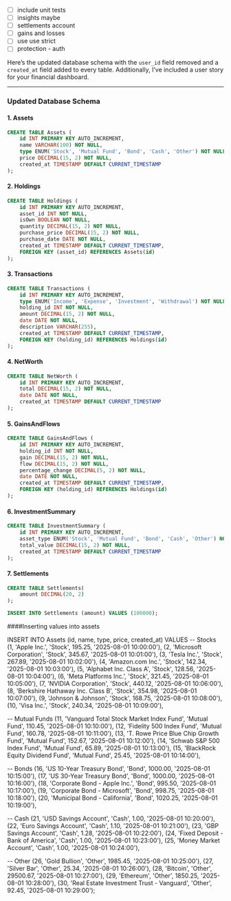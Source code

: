 - [ ] include unit tests
- [ ] insights maybe
- [ ] settlements account
- [ ] gains and losses 
- [ ] use use strict
- [ ] protection - auth 

Here’s the updated database schema with the `user_id` field removed and a `created_at` field added to every table. Additionally, I’ve included a user story for your financial dashboard.

---

### Updated Database Schema

#### 1. **Assets**
```sql
CREATE TABLE Assets (
    id INT PRIMARY KEY AUTO_INCREMENT,
    name VARCHAR(100) NOT NULL,
    type ENUM('Stock', 'Mutual Fund', 'Bond', 'Cash', 'Other') NOT NULL,
    price DECIMAL(15, 2) NOT NULL,
    created_at TIMESTAMP DEFAULT CURRENT_TIMESTAMP
);
```

#### 2. **Holdings**
```sql
CREATE TABLE Holdings (
    id INT PRIMARY KEY AUTO_INCREMENT,
    asset_id INT NOT NULL,
    isOwn BOOLEAN NOT NULL,
    quantity DECIMAL(15, 2) NOT NULL,
    purchase_price DECIMAL(15, 2) NOT NULL,
    purchase_date DATE NOT NULL,
    created_at TIMESTAMP DEFAULT CURRENT_TIMESTAMP,
    FOREIGN KEY (asset_id) REFERENCES Assets(id)
);
```

#### 3. **Transactions**
```sql
CREATE TABLE Transactions (
    id INT PRIMARY KEY AUTO_INCREMENT,
    type ENUM('Income', 'Expense', 'Investment', 'Withdrawal') NOT NULL,
    holding_id INT NOT NULL,
    amount DECIMAL(15, 2) NOT NULL,
    date DATE NOT NULL,
    description VARCHAR(255),
    created_at TIMESTAMP DEFAULT CURRENT_TIMESTAMP,
    FOREIGN KEY (holding_id) REFERENCES Holdings(id)
);
```

#### 4. **NetWorth**
```sql
CREATE TABLE NetWorth (
    id INT PRIMARY KEY AUTO_INCREMENT,
    total DECIMAL(15, 2) NOT NULL,
    date DATE NOT NULL,
    created_at TIMESTAMP DEFAULT CURRENT_TIMESTAMP
);
```

#### 5. **GainsAndFlows**
```sql
CREATE TABLE GainsAndFlows (
    id INT PRIMARY KEY AUTO_INCREMENT,
    holding_id INT NOT NULL,
    gain DECIMAL(15, 2) NOT NULL,
    flow DECIMAL(15, 2) NOT NULL,
    percentage_change DECIMAL(5, 2) NOT NULL,
    date DATE NOT NULL,
    created_at TIMESTAMP DEFAULT CURRENT_TIMESTAMP,
    FOREIGN KEY (holding_id) REFERENCES Holdings(id)
);
```

#### 6. **InvestmentSummary**
```sql
CREATE TABLE InvestmentSummary (
    id INT PRIMARY KEY AUTO_INCREMENT,
    asset_type ENUM('Stock', 'Mutual Fund', 'Bond', 'Cash', 'Other') NOT NULL,
    total_value DECIMAL(15, 2) NOT NULL,
    created_at TIMESTAMP DEFAULT CURRENT_TIMESTAMP
);
```

#### 7. **Settlements**
```sql
CREATE TABLE Settlements(
    amount DECIMAL(20, 2)
);

INSERT INTO Settlements (amount) VALUES (100000);
```

####Inserting values into assets

INSERT INTO Assets (id, name, type, price, created_at) VALUES
-- Stocks
(1, 'Apple Inc.', 'Stock', 195.25, '2025-08-01 10:00:00'),
(2, 'Microsoft Corporation', 'Stock', 345.67, '2025-08-01 10:01:00'),
(3, 'Tesla Inc.', 'Stock', 267.89, '2025-08-01 10:02:00'),
(4, 'Amazon.com Inc.', 'Stock', 142.34, '2025-08-01 10:03:00'),
(5, 'Alphabet Inc. Class A', 'Stock', 128.56, '2025-08-01 10:04:00'),
(6, 'Meta Platforms Inc.', 'Stock', 321.45, '2025-08-01 10:05:00'),
(7, 'NVIDIA Corporation', 'Stock', 440.12, '2025-08-01 10:06:00'),
(8, 'Berkshire Hathaway Inc. Class B', 'Stock', 354.98, '2025-08-01 10:07:00'),
(9, 'Johnson & Johnson', 'Stock', 168.75, '2025-08-01 10:08:00'),
(10, 'Visa Inc.', 'Stock', 240.34, '2025-08-01 10:09:00'),

-- Mutual Funds
(11, 'Vanguard Total Stock Market Index Fund', 'Mutual Fund', 110.45, '2025-08-01 10:10:00'),
(12, 'Fidelity 500 Index Fund', 'Mutual Fund', 160.78, '2025-08-01 10:11:00'),
(13, 'T. Rowe Price Blue Chip Growth Fund', 'Mutual Fund', 152.67, '2025-08-01 10:12:00'),
(14, 'Schwab S&P 500 Index Fund', 'Mutual Fund', 65.89, '2025-08-01 10:13:00'),
(15, 'BlackRock Equity Dividend Fund', 'Mutual Fund', 25.45, '2025-08-01 10:14:00'),

-- Bonds
(16, 'US 10-Year Treasury Bond', 'Bond', 1000.00, '2025-08-01 10:15:00'),
(17, 'US 30-Year Treasury Bond', 'Bond', 1000.00, '2025-08-01 10:16:00'),
(18, 'Corporate Bond - Apple Inc.', 'Bond', 995.50, '2025-08-01 10:17:00'),
(19, 'Corporate Bond - Microsoft', 'Bond', 998.75, '2025-08-01 10:18:00'),
(20, 'Municipal Bond - California', 'Bond', 1020.25, '2025-08-01 10:19:00'),

-- Cash
(21, 'USD Savings Account', 'Cash', 1.00, '2025-08-01 10:20:00'),
(22, 'Euro Savings Account', 'Cash', 1.10, '2025-08-01 10:21:00'),
(23, 'GBP Savings Account', 'Cash', 1.28, '2025-08-01 10:22:00'),
(24, 'Fixed Deposit - Bank of America', 'Cash', 1.00, '2025-08-01 10:23:00'),
(25, 'Money Market Account', 'Cash', 1.00, '2025-08-01 10:24:00'),

-- Other
(26, 'Gold Bullion', 'Other', 1985.45, '2025-08-01 10:25:00'),
(27, 'Silver Bar', 'Other', 25.34, '2025-08-01 10:26:00'),
(28, 'Bitcoin', 'Other', 29500.67, '2025-08-01 10:27:00'),
(29, 'Ethereum', 'Other', 1850.25, '2025-08-01 10:28:00'),
(30, 'Real Estate Investment Trust - Vanguard', 'Other', 92.45, '2025-08-01 10:29:00');
